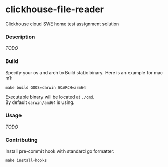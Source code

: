 # clickhouse-file-reader
Clickhouse cloud SWE home test assignment solution

### Description  
*TODO*

### Build  

Specify your os and arch to Build static binary. Here is an example for mac m1:  
```
make build GOOS=darwin GOARCH=arm64
```  
Executable binary will be located at `./cmd`.  
By default `darwin/amd64` is using.  

###  Usage  
*TODO*  

### Contributing  

Install pre-commit hook with standard go formatter:  
```
make install-hooks
```  
